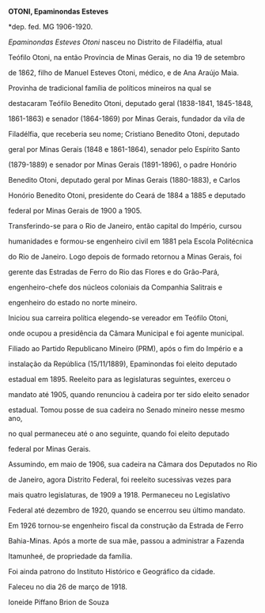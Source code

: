 **OTONI, Epaminondas Esteves**



\*dep. fed. MG 1906-1920.



*Epaminondas Esteves Otoni* nasceu no Distrito de Filadélfia, atual

Teófilo Otoni, na então Província de Minas Gerais, no dia 19 de setembro

de 1862, filho de Manuel Esteves Otoni, médico, e de Ana Araújo Maia.

Provinha de tradicional família de políticos mineiros na qual se

destacaram Teófilo Benedito Otoni, deputado geral (1838-1841, 1845-1848,

1861-1863) e senador (1864-1869) por Minas Gerais, fundador da vila de

Filadélfia, que receberia seu nome; Cristiano Benedito Otoni, deputado

geral por Minas Gerais (1848 e 1861-1864), senador pelo Espírito Santo

(1879-1889) e senador por Minas Gerais (1891-1896), o padre Honório

Benedito Otoni, deputado geral por Minas Gerais (1880-1883), e Carlos

Honório Benedito Otoni, presidente do Ceará de 1884 a 1885 e deputado

federal por Minas Gerais de 1900 a 1905.



Transferindo-se para o Rio de Janeiro, então capital do Império, cursou

humanidades e formou-se engenheiro civil em 1881 pela Escola Politécnica

do Rio de Janeiro. Logo depois de formado retornou a Minas Gerais, foi

gerente das Estradas de Ferro do Rio das Flores e do Grão-Pará,

engenheiro-chefe dos núcleos coloniais da Companhia Salitrais e

engenheiro do estado no norte mineiro.



Iniciou sua carreira política elegendo-se vereador em Teófilo Otoni,

onde ocupou a presidência da Câmara Municipal e foi agente municipal.

Filiado ao Partido Republicano Mineiro (PRM), após o fim do Império e a

instalação da República (15/11/1889), Epaminondas foi eleito deputado

estadual em 1895. Reeleito para as legislaturas seguintes, exerceu o

mandato até 1905, quando renunciou à cadeira por ter sido eleito senador

estadual. Tomou posse de sua cadeira no Senado mineiro nesse mesmo ano,

no qual permaneceu até o ano seguinte, quando foi eleito deputado

federal por Minas Gerais.



Assumindo, em maio de 1906, sua cadeira na Câmara dos Deputados no Rio

de Janeiro, agora Distrito Federal, foi reeleito sucessivas vezes para

mais quatro legislaturas, de 1909 a 1918. Permaneceu no Legislativo

Federal até dezembro de 1920, quando se encerrou seu último mandato.



Em 1926 tornou-se engenheiro fiscal da construção da Estrada de Ferro

Bahia-Minas. Após a morte de sua mãe, passou a administrar a Fazenda

Itamunheé, de propriedade da família.



Foi ainda patrono do Instituto Histórico e Geográfico da cidade.



Faleceu no dia 26 de março de 1918.



Ioneide Piffano Brion de Souza



